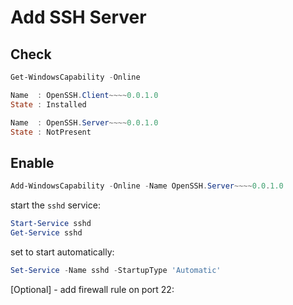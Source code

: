 # Add SSH Server

## Check

```powershell
Get-WindowsCapability -Online

Name  : OpenSSH.Client~~~~0.0.1.0
State : Installed

Name  : OpenSSH.Server~~~~0.0.1.0
State : NotPresent
```

## Enable

```powershell
Add-WindowsCapability -Online -Name OpenSSH.Server~~~~0.0.1.0
```

start the `sshd` service:

```powershell
Start-Service sshd
Get-Service sshd
```

set to start automatically:

```powershell
Set-Service -Name sshd -StartupType 'Automatic'
```

[Optional] - add firewall rule on port 22:
